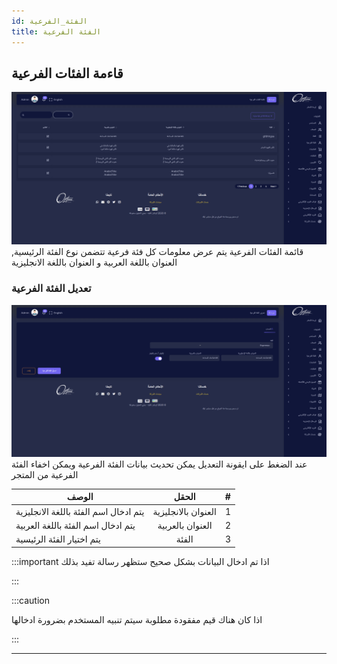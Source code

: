 ```yaml
---
id: الفئة_الفرعية
title: الفئة الفرعية
---
```


## قاءمة الفئات الفرعية

<img src='../imgs/subcat1.png'/>
قائمة الفئات الفرعية يتم عرض معلومات كل فئة فرعية تتضمن نوع الفئة الرئيسية, العنوان باللغة العربية و العنوان باللغة الانجليزية



### تعديل الفئة الفرعية

<img src='../imgs/subcatedit.png'/>
عند الضغط على ايقونة التعديل يمكن تحديث بيانات الفئة الفرعية ويمكن اخفاء الفئة الفرعية من المتجر

| الوصف                                 |        الحقل        |   # |
| ------------------------------------- | :-----------------: | --: |
| يتم ادخال اسم الفئة باللغة الانجليزية | العنوان بالانجليزية |   1 |
| يتم ادخال اسم الفئة باللغة العربية    |  العنوان بالعربية   |   2 |
| يتم اختيار الفئة الرئيسية             |        الفئة        |   3 |

:::important
اذا تم ادخال البيانات بشكل صحيح ستظهر رسالة تفيد بذلك

:::

:::caution

اذا كان هناك قيم مفقودة مطلوبة سيتم تنبيه المستخدم بضرورة ادخالها

:::

---